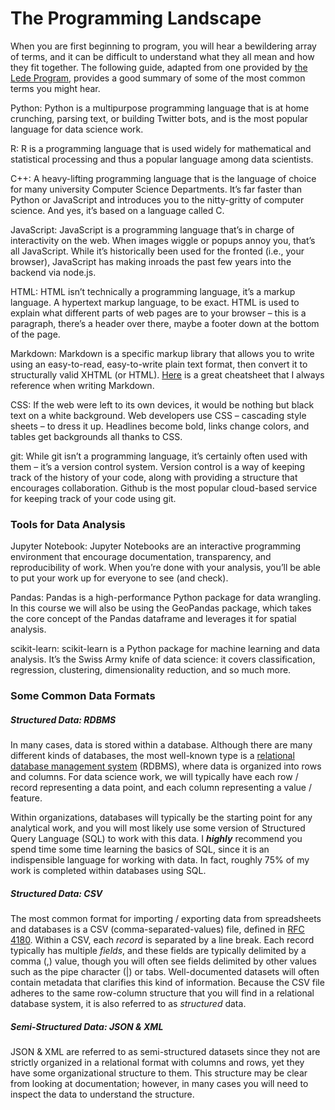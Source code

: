 # The Programming Landscape
When you are first beginning to program, you will hear a bewildering array of terms, and it can be difficult to understand what they all mean and how they fit together. The following guide, adapted from one provided by [the Lede Program](http://ledeprogram.com/), provides a good summary of some of the most common terms you might hear.  
   
Python: Python is a multipurpose programming language that is at home crunching, parsing text, or building Twitter bots, and is the most popular language for data science work.  
  
R: R is a programming language that is used widely for mathematical and statistical processing and thus a popular language among data scientists.
  
C++: A heavy-lifting programming language that is the language of choice for many university Computer Science Departments. It’s far faster than Python or JavaScript and introduces you to the nitty-gritty of computer science. And yes, it’s based on a language called C.  
  
JavaScript: JavaScript is a programming language that’s in charge of interactivity on the web. When images wiggle or popups annoy you, that’s all JavaScript. While it’s historically been used for the fronted (i.e., your browser),  JavaScript has making inroads the past few years into the backend via node.js.  
  
HTML: HTML isn’t technically a programming language, it’s a markup language. A hypertext markup language, to be exact. HTML is used to explain what different parts of web pages are to your browser – this is a paragraph, there’s a header over there, maybe a footer down at the bottom of the page.
  
Markdown: Markdown is a specific markup library that allows you to write using an easy-to-read, easy-to-write plain text format, then convert it to structurally valid XHTML (or HTML). [Here](https://github.com/adam-p/markdown-here/wiki/Markdown-Cheatsheet) is a great cheatsheet that I always reference when writing Markdown.  
  
CSS: If the web were left to its own devices, it would be nothing but black text on a white background. Web developers use CSS – cascading style sheets – to dress it up. Headlines become bold, links change colors, and tables get backgrounds all thanks to CSS.  
  
git: While git isn’t a programming language, it’s certainly often used with them – it’s a version control system. Version control is a way of keeping track of the history of your code, along with providing a structure that encourages collaboration. Github is the most popular cloud-based service for keeping track of your code using git.

### Tools for Data Analysis
  
Jupyter Notebook: Jupyter Notebooks are an interactive programming environment that encourage documentation, transparency, and reproducibility of work. When you’re done with your analysis, you’ll be able to put your work up for everyone to see (and check).  
  
Pandas: Pandas is a high-performance Python package for data wrangling. In this course we will also be using the GeoPandas package, which takes the core concept of the Pandas dataframe and leverages it for spatial analysis.
  
scikit-learn: scikit-learn is a Python package for machine learning and data analysis. It’s the Swiss Army knife of data science: it covers classification, regression, clustering, dimensionality reduction, and so much more.

### Some Common Data Formats
##### Structured Data: RDBMS
In many cases, data is stored within a database. Although there are many different kinds of databases, the most well-known type is a [relational database management system](https://en.wikipedia.org/wiki/Relational_database) (RDBMS), where data is organized into rows and columns. For data science work, we will typically have each row / record representing a data point, and each column representing a value / feature. 

Within organizations, databases will typically be the starting point for any analytical work, and you will most likely use some version of Structured Query Language (SQL) to work with this data. I _**highly**_ recommend you spend time some time learning the basics of SQL, since it is an indispensible language for working with data. In fact, roughly 75% of my work is completed within databases using SQL.

##### Structured Data: CSV
The most common format for importing / exporting data from spreadsheets and databases is a CSV (comma-separated-values) file, defined in [RFC 4180](https://tools.ietf.org/html/rfc4180.html#page-2). Within a CSV, each _record_ is separated by a line break. Each record typically has multiple _fields_, and these fields are typically delimited by a comma (,) value, though you will often see fields delimited by other values such as the pipe character (|) or tabs. Well-documented datasets will often contain metadata that clarifies this kind of information. Because the CSV file adheres to the same row-column structure that you will find in a relational database system, it is also referred to as _structured_ data.

##### Semi-Structured Data: JSON & XML
JSON & XML are referred to as semi-structured datasets since they not are strictly organized in a relational format with columns and rows, yet they have some organizational structure to them. This structure may be clear from looking at documentation; however, in many cases you will need to inspect the data to understand the structure.
